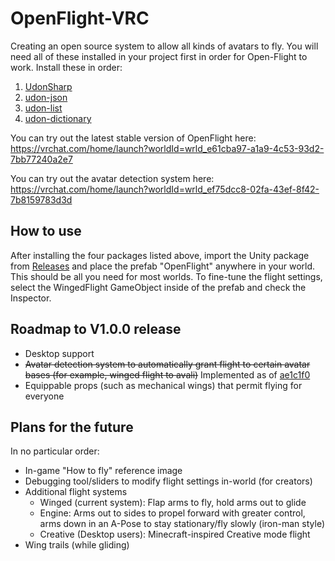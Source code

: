 # OpenFlight-VRC

Creating an open source system to allow all kinds of avatars to fly.
You will need all of these installed in your project first in order for Open-Flight to work. Install these in order:
1. [UdonSharp](https://github.com/MerlinVR/UdonSharp)
2. [udon-json](https://github.com/koyashiro/udon-json)
3. [udon-list](https://github.com/koyashiro/udon-list)
4. [udon-dictionary](https://github.com/koyashiro/udon-dictionary)

You can try out the latest stable version of OpenFlight here: https://vrchat.com/home/launch?worldId=wrld_e61cba97-a1a9-4c53-93d2-7bb77240a2e7

You can try out the avatar detection system here: https://vrchat.com/home/launch?worldId=wrld_ef75dcc8-02fa-43ef-8f42-7b8159783d3d

## How to use

After installing the four packages listed above, import the Unity package from [Releases](https://github.com/Mattshark89/OpenFlight-VRC/releases) and place the prefab "OpenFlight" anywhere in your world. This should be all you need for most worlds.
To fine-tune the flight settings, select the WingedFlight GameObject inside of the prefab and check the Inspector.

## Roadmap to V1.0.0 release

- Desktop support
- ~~Avatar detection system to automatically grant flight to certain avatar bases (for example, winged flight to avali)~~ Implemented as of [ae1c1f0](https://github.com/Mattshark89/OpenFlight-VRC/commit/ae1c1f0075f3a3108b3798301d78939fd8cfe216)
- Equippable props (such as mechanical wings) that permit flying for everyone

## Plans for the future

In no particular order:
- In-game "How to fly" reference image
- Debugging tool/sliders to modify flight settings in-world (for creators)
- Additional flight systems
  - Winged (current system): Flap arms to fly, hold arms out to glide
  - Engine: Arms out to sides to propel forward with greater control, arms down in an A-Pose to stay stationary/fly slowly (iron-man style)
  - Creative (Desktop users): Minecraft-inspired Creative mode flight
- Wing trails (while gliding)

